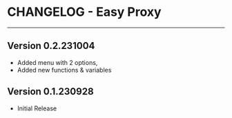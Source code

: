 # **CHANGELOG - Easy Proxy**
--------------

## Version 0.2.231004
- Added menu with 2 options, 
- Added new functions & variables
  
## Version 0.1.230928
- Initial Release
